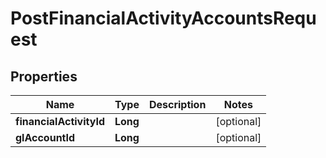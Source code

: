 
# PostFinancialActivityAccountsRequest

## Properties
Name | Type | Description | Notes
------------ | ------------- | ------------- | -------------
**financialActivityId** | **Long** |  |  [optional]
**glAccountId** | **Long** |  |  [optional]



